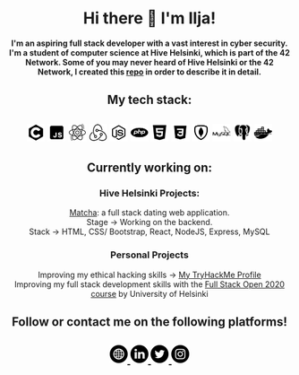 <h1 align="center">Hi there 👋 I'm Ilja!</h1>
<p align="center"><b>I'm an aspiring full stack developer with a vast interest in cyber security. I'm a student of computer science at Hive Helsinki, which is part of the 42 Network.
Some of you may never heard of Hive Helsinki or the 42 Network, I created this <a href="https://github.com/iljaSL/what_is_hive_helsinki">repo</a> in order to describe it in detail.</b>
</p>

<h2 align="center">My tech stack:</h2>
      <h2 align="center">
         <img src="https://github.com/iljaSL/iljaSL/blob/master/imgs/icons8-c-programming-480.png" width="32" height="32" title="c"/>
         <img src="https://github.com/iljaSL/iljaSL/blob/master/imgs/icons8-javascript-240.png" width="32" height="32" title="javascript"/>
         <img src="https://github.com/iljaSL/iljaSL/blob/master/imgs/icons8-react-128.png" width="32" height="32" title="react"/>
         <img src="https://github.com/iljaSL/iljaSL/blob/master/imgs/icons8-redux-100.png" width="32" height="32" title="redux"/>
         <img src="https://github.com/iljaSL/iljaSL/blob/master/imgs/icons8-node-js-256.png" width="32" height="32" title="nodeJS"/>
         <img src="https://github.com/iljaSL/iljaSL/blob/master/imgs/icons8-php-logo-250.png" width="32" height="32" title="php"/>
         <img src="https://github.com/iljaSL/iljaSL/blob/master/imgs/icons8-html-5-192.png" width="32" height="32" title="html"/>
         <img src="https://github.com/iljaSL/iljaSL/blob/master/imgs/icons8-css3-250.png" width="32" height="32" title="css"/>
         <img src="https://github.com/iljaSL/iljaSL/blob/master/imgs/icons8-mongodb-240.png" width="32" height="32" title="mongoDB"/>
         <img src="https://github.com/iljaSL/iljaSL/blob/master/imgs/icons8-mysql-logo-250.png" width="32" height="32" title="mySQL"/>
         <img src="https://github.com/iljaSL/iljaSL/blob/master/imgs/icons8-postgresql-144.png" width="32" height="32" title="postgreSQL"/>
         <img src="https://github.com/iljaSL/iljaSL/blob/master/imgs/icons8-docker-250.png" width="32" height="32" title="Docker"/>
</h2>

<h2 align="center">Currently working on:</h2>
      <h3 align="center">Hive Helsinki Projects:</h3>
      <p align="center">
      <a href="">Matcha</a>: a full stack dating web application. <br>
      Stage -> Working on the backend.<br>
      Stack -> HTML, CSS/ Bootstrap, React, NodeJS, Express, MySQL
</p>
<h3 align="center">Personal Projects</h3>
<p align="center">
      Improving my ethical hacking skills -> <a href="https://tryhackme.com/p/yoto">My TryHackMe Profile</a> <br>
      Improving my full stack development skills with the <a href="https://github.com/iljaSL/fullStackOpen2020" target="_blank">Full Stack Open 2020 course</a> by University of Helsinki
      </p>
      

<h2 align="center">Follow or contact me on the following platforms!</h2>
      <h2 align="center">
          <a href="https://ismelich.tech">
         <img src="https://github.com/iljaSL/iljaSL/blob/master/imgs/internet.png" width="32" height="32" title="own website"/>
         </a>
         <a href="https://www.linkedin.com/in/ilja-smelich">
         <img src="https://github.com/iljaSL/iljaSL/blob/master/imgs/linkedin.png" width="32" height="32" title="linkedin"/>
         </a>
         <a href="https://twitter.com/Ilja_sl">
         <img src="https://github.com/iljaSL/iljaSL/blob/master/imgs/twitter.png" width="32" height="32" title="twitter"/>
         </a>
         <a href="https://www.instagram.com/ilja_sl/">
         <img src="https://github.com/iljaSL/iljaSL/blob/master/imgs/instagram-sketched.png" width="32" height="32" title="instagram"/>
         </a>
</h2>
